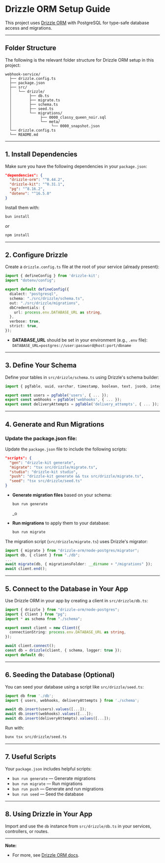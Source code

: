 # Drizzle ORM Setup Guide

This project uses [Drizzle ORM](https://orm.drizzle.team/) with PostgreSQL for type-safe database access and migrations.

---

## Folder Structure

The following is the relevant folder structure for Drizzle ORM setup in this project:

```text
webhook-service/
  ├── drizzle.config.ts
  ├── package.json
  ├── src/
  │   └── drizzle/
  │        ├── db.ts
  │        ├── migrate.ts
  │        ├── schema.ts
  │        ├── seed.ts
  │        └── migrations/
  │             ├── 0000_classy_queen_noir.sql
  │             └── meta/
  │                  └── 0000_snapshot.json
  └── drizzle.config.ts
  └── README.md

```

---

## 1. Install Dependencies

Make sure you have the following dependencies in your `package.json`:

```json
"dependencies": {
  "drizzle-orm": "^0.44.2",
  "drizzle-kit": "^0.31.1",
  "pg": "^8.16.2",
  "dotenv": "^16.5.0"
}
```

Install them with:

```bash
bun install
```
_or_
```bash
npm install
```

---

## 2. Configure Drizzle

Create a `drizzle.config.ts` file at the root of your service (already present):

```ts
import { defineConfig } from 'drizzle-kit';
import "dotenv/config";

export default defineConfig({
  dialect: "postgresql",
  schema: "./src/drizzle/schema.ts",
  out: "./src/drizzle/migrations",
  dbCredentials: {
    url: process.env.DATABASE_URL as string,
  },
  verbose: true,
  strict: true,
});
```

- **DATABASE_URL** should be set in your environment (e.g., `.env` file):  
  `DATABASE_URL=postgres://user:password@host:port/dbname`

---

## 3. Define Your Schema

Define your tables in `src/drizzle/schema.ts` using Drizzle's schema builder:

```ts
import { pgTable, uuid, varchar, timestamp, boolean, text, jsonb, integer } from 'drizzle-orm/pg-core';

export const users = pgTable('users', { ... });
export const webhooks = pgTable('webhooks', { ... });
export const deliveryAttempts = pgTable('delivery_attempts', { ... });
```

---

## 4. Generate and Run Migrations

### Update the package.json file:
Update the `package.json` file to include the following scripts:

```json
"scripts": {
  "gen": "drizzle-kit generate",
  "migrate": "tsx src/drizzle/migrate.ts",
  "studio": "drizzle-kit studio",
  "push": "drizzle-kit generate && tsx src/drizzle/migrate.ts",
  "seed": "tsx src/drizzle/seed.ts"
}
```

- **Generate migration files** based on your schema:
  ```bash
  bun run generate
  ```
  _o

- **Run migrations** to apply them to your database:
  ```bash
  bun run migrate
  ```
 

The migration script (`src/drizzle/migrate.ts`) uses Drizzle's migrator:

```ts
import { migrate } from "drizzle-orm/node-postgres/migrator";
import db, { client } from "./db";
...
await migrate(db, { migrationsFolder: __dirname + "/migrations" });
await client.end();
```

---

## 5. Connect to the Database in Your App

Use Drizzle ORM in your app by creating a client in `src/drizzle/db.ts`:

```ts
import { drizzle } from "drizzle-orm/node-postgres";
import { Client } from "pg";
import * as schema from "./schema";

export const client = new Client({
  connectionString: process.env.DATABASE_URL as string,
});

await client.connect();
const db = drizzle(client, { schema, logger: true });
export default db;
```

---

## 6. Seeding the Database (Optional)

You can seed your database using a script like `src/drizzle/seed.ts`:

```ts
import db from './db';
import { users, webhooks, deliveryAttempts } from './schema';

await db.insert(users).values([...]);
await db.insert(webhooks).values([...]);
await db.insert(deliveryAttempts).values([...]);
```

Run with:
```bash
bunx tsx src/drizzle/seed.ts
```

---

## 7. Useful Scripts

Your `package.json` includes helpful scripts:

- `bun run generate` — Generate migrations
- `bun run migrate` — Run migrations
- `bun run push` — Generate and run migrations
- `bun run seed` — Seed the database

---

## 8. Using Drizzle in Your App

Import and use the `db` instance from `src/drizzle/db.ts` in your services, controllers, or routes.

---

**Note:**  
- For more, see [Drizzle ORM docs](https://orm.drizzle.team/docs/overview).

